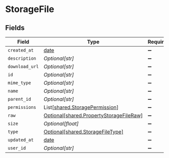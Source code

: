 # StorageFile


## Fields

| Field                                                                                    | Type                                                                                     | Required                                                                                 | Description                                                                              |
| ---------------------------------------------------------------------------------------- | ---------------------------------------------------------------------------------------- | ---------------------------------------------------------------------------------------- | ---------------------------------------------------------------------------------------- |
| `created_at`                                                                             | [date](https://docs.python.org/3/library/datetime.html#date-objects)                     | :heavy_minus_sign:                                                                       | N/A                                                                                      |
| `description`                                                                            | *Optional[str]*                                                                          | :heavy_minus_sign:                                                                       | N/A                                                                                      |
| `download_url`                                                                           | *Optional[str]*                                                                          | :heavy_minus_sign:                                                                       | N/A                                                                                      |
| `id`                                                                                     | *Optional[str]*                                                                          | :heavy_minus_sign:                                                                       | N/A                                                                                      |
| `mime_type`                                                                              | *Optional[str]*                                                                          | :heavy_minus_sign:                                                                       | N/A                                                                                      |
| `name`                                                                                   | *Optional[str]*                                                                          | :heavy_minus_sign:                                                                       | N/A                                                                                      |
| `parent_id`                                                                              | *Optional[str]*                                                                          | :heavy_minus_sign:                                                                       | N/A                                                                                      |
| `permissions`                                                                            | List[[shared.StoragePermission](../../models/shared/storagepermission.md)]               | :heavy_minus_sign:                                                                       | N/A                                                                                      |
| `raw`                                                                                    | [Optional[shared.PropertyStorageFileRaw]](../../models/shared/propertystoragefileraw.md) | :heavy_minus_sign:                                                                       | N/A                                                                                      |
| `size`                                                                                   | *Optional[float]*                                                                        | :heavy_minus_sign:                                                                       | N/A                                                                                      |
| `type`                                                                                   | [Optional[shared.StorageFileType]](../../models/shared/storagefiletype.md)               | :heavy_minus_sign:                                                                       | N/A                                                                                      |
| `updated_at`                                                                             | [date](https://docs.python.org/3/library/datetime.html#date-objects)                     | :heavy_minus_sign:                                                                       | N/A                                                                                      |
| `user_id`                                                                                | *Optional[str]*                                                                          | :heavy_minus_sign:                                                                       | N/A                                                                                      |